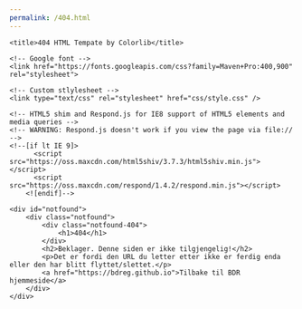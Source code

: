 ```yaml
---
permalink: /404.html
---
```


<head>
	<meta charset="utf-8">
	<meta http-equiv="X-UA-Compatible" content="IE=edge">
	<meta name="viewport" content="width=device-width, initial-scale=1">
	<!-- The above 3 meta tags *must* come first in the head; any other head content must come *after* these tags -->

	<title>404 HTML Tempate by Colorlib</title>

	<!-- Google font -->
	<link href="https://fonts.googleapis.com/css?family=Maven+Pro:400,900" rel="stylesheet">

	<!-- Custom stlylesheet -->
	<link type="text/css" rel="stylesheet" href="css/style.css" />

	<!-- HTML5 shim and Respond.js for IE8 support of HTML5 elements and media queries -->
	<!-- WARNING: Respond.js doesn't work if you view the page via file:// -->
	<!--[if lt IE 9]>
		  <script src="https://oss.maxcdn.com/html5shiv/3.7.3/html5shiv.min.js"></script>
		  <script src="https://oss.maxcdn.com/respond/1.4.2/respond.min.js"></script>
		<![endif]-->

</head>

<body>

	<div id="notfound">
		<div class="notfound">
			<div class="notfound-404">
				<h1>404</h1>
			</div>
			<h2>Beklager. Denne siden er ikke tilgjengelig!</h2>
			<p>Det er fordi den URL du letter etter ikke er ferdig enda eller den har blitt flyttet/slettet.</p>
			<a href="https://bdreg.github.io">Tilbake til BDR hjemmeside</a>
		</div>
	</div>

</body><!-- This templates was made by Colorlib (https://colorlib.com) -->




